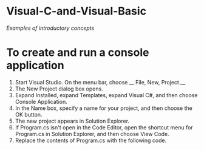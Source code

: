 # Visual-C-and-Visual-Basic
_Examples of introductory concepts_



# To create and run a console application

1. Start Visual Studio.
On the menu bar, choose __ File, New, Project.__
3. The New Project dialog box opens.
4. Expand Installed, expand Templates, expand Visual C#, and then choose Console Application.
5. In the Name box, specify a name for your project, and then choose the OK button.
6. The new project appears in Solution Explorer.
7. If Program.cs isn't open in the Code Editor, open the shortcut menu for Program.cs in Solution Explorer, and then choose View Code.
8. Replace the contents of Program.cs with the following code.
